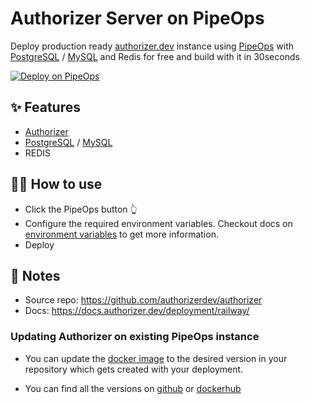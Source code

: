 # Authorizer Server on PipeOps

Deploy production ready [authorizer.dev](https://authorizer.dev) instance using [PipeOps](https://railway.app) with [PostgreSQL](https://github.com/authorizerdev/authorizer-railway) / [MySQL](https://github.com/authorizerdev/authorizer-railway/tree/with-mysql-redis) and Redis for free and build with it in 30seconds

[![Deploy on PipeOps](https://railway.app/button.svg)](https://railway.app/new/template/nwXp1C?referralCode=FEF4uT)

## ✨ Features

- [Authorizer](https://authorizer.dev)
- [PostgreSQL](https://github.com/authorizerdev/authorizer-railway) / [MySQL](https://github.com/authorizerdev/authorizer-railway/tree/with-mysql-redis)
- REDIS

## 💁‍♀️ How to use

- Click the PipeOps button 👆
- Configure the required environment variables. Checkout docs on [environment variables](https://docs.authorizer.dev/core/env/) to get more information.
- Deploy

## 📝 Notes

- Source repo: https://github.com/authorizerdev/authorizer
- Docs: https://docs.authorizer.dev/deployment/railway/

### Updating Authorizer on existing PipeOps instance

- You can update the [docker image](https://github.com/authorizerdev/authorizer-railway/blob/main/Dockerfile#L1) to the desired version in your repository which gets created with your deployment.

- You can find all the versions on [github](https://github.com/authorizerdev/authorizer/releases) or [dockerhub](https://hub.docker.com/r/lakhansamani/authorizer)
